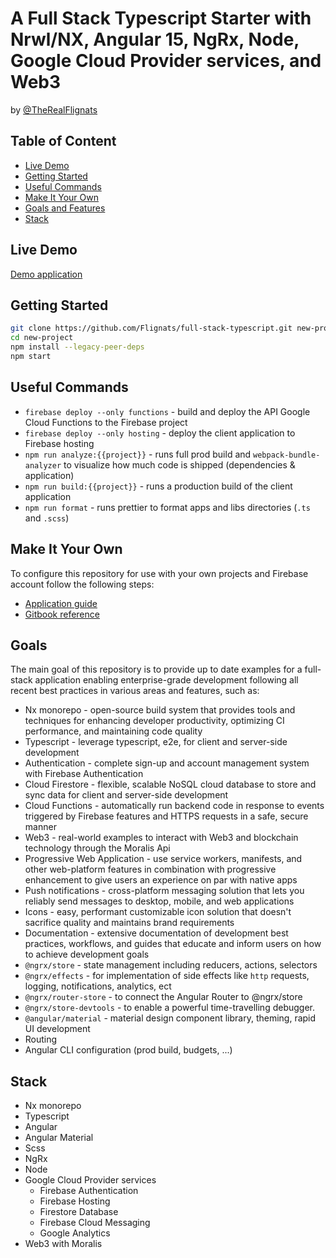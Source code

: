 # A Full Stack Typescript Starter with Nrwl/NX, Angular 15, NgRx, Node, Google Cloud Provider services, and Web3

by [@TheRealFlignats](https://twitter.com/TheRealFlignats)

## Table of Content

- [Live Demo](https://fullstacktypescript.app/)
- [Getting Started](#getting-started)
- [Useful Commands](#useful-commands)
- [Make It Your Own](#make-it-your-own)
- [Goals and Features](#goals)
- [Stack](#stack)

## Live Demo

[Demo application](https://fullstacktypescript.app/)

## Getting Started

```bash
git clone https://github.com/Flignats/full-stack-typescript.git new-project
cd new-project
npm install --legacy-peer-deps
npm start
```

## Useful Commands

- `firebase deploy --only functions` - build and deploy the API Google Cloud Functions to the Firebase project
- `firebase deploy --only hosting` - deploy the client application to Firebase hosting
- `npm run analyze:{{project}}` - runs full prod build and `webpack-bundle-analyzer` to visualize how much code is shipped (dependencies & application)
- `npm run build:{{project}}` - runs a production build of the client application
- `npm run format` - runs prettier to format apps and libs directories (`.ts` and `.scss`)

## Make It Your Own

To configure this repository for use with your own projects and Firebase account follow the following steps:

- [Application guide](https://fullstacktypescript.app/documentation/getting-started)
- [Gitbook reference](https://flignats.gitbook.io/full-stack-typescript/getting-started-with-the-full-stack-typescript-repository)

## Goals

The main goal of this repository is to provide up to date examples for a full-stack application enabling enterprise-grade development following all recent best practices in various areas and features, such as:

- Nx monorepo - open-source build system that provides tools and techniques for enhancing developer productivity, optimizing CI performance, and maintaining code quality
- Typescript - leverage typescript, e2e, for client and server-side development
- Authentication - complete sign-up and account management system with Firebase Authentication
- Cloud Firestore - flexible, scalable NoSQL cloud database to store and sync data for client and server-side development
- Cloud Functions - automatically run backend code in response to events triggered by Firebase features and HTTPS requests in a safe, secure manner
- Web3 - real-world examples to interact with Web3 and blockchain technology through the Moralis Api
- Progressive Web Application - use service workers, manifests, and other web-platform features in combination with progressive enhancement to give users an experience on par with native apps
- Push notifications - cross-platform messaging solution that lets you reliably send messages to desktop, mobile, and web applications
- Icons - easy, performant customizable icon solution that doesn't sacrifice quality and maintains brand requirements
- Documentation - extensive documentation of development best practices, workflows, and guides that educate and inform users on how to achieve development goals
- `@ngrx/store` - state management including reducers, actions, selectors
- `@ngrx/effects` - for implementation of side effects like `http` requests, logging, notifications, analytics, ect
- `@ngrx/router-store` - to connect the Angular Router to @ngrx/store
- `@ngrx/store-devtools` - to enable a powerful time-travelling debugger.
- `@angular/material` - material design component library, theming, rapid UI development
- Routing
- Angular CLI configuration (prod build, budgets, ...)

## Stack

- Nx monorepo
- Typescript
- Angular
- Angular Material
- Scss
- NgRx
- Node
- Google Cloud Provider services
  - Firebase Authentication
  - Firebase Hosting
  - Firestore Database
  - Firebase Cloud Messaging
  - Google Analytics
- Web3 with Moralis